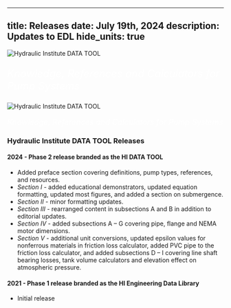 -----
title: Releases
date:  July 19th, 2024
description: Updates to EDL
hide_units: true
-----
<!-- Display on tablet and up> -->
<section class="is-hidden-mobile home-background">
    <img alt='Hydraulic Institute DATA TOOL' src='/images/HI-Data-Tool-Logo-1-line-white.png'/>
    <p style="color: white;font-size: x-large;"><i>Knowledge, References and Calculators for Pump Systems</i></p>
</section>
<!-- Display on mobile only -->
<section class='is-hidden-tablet home-background' >
    <img alt='Hydraulic Institute DATA TOOL' src='/images/HI-Data-Tool-Logo-1-line-white.png'/>
    <p style="color: white;font-size: large;"><i>Knowledge, References and Calculators for Pump Systems</i></p>
</section>


### Hydraulic Institute DATA TOOL Releases

#### 2024 - Phase 2 release branded as the HI DATA TOOL

-  Added preface section covering definitions, pump types, references, and resources. 
- *Section I* - added educational demonstrators, updated equation formatting, updated most figures, and added a section on submergence. 
- *Section II* - minor formatting updates. 
- *Section III* - rearranged content in subsections A and B in addition to editorial updates. 
- *Section IV* - added subsections A – G covering pipe, flange and NEMA motor dimensions.
- *Section V* - additional unit conversions, updated epsilon values for nonferrous materials in friction loss calculator, added PVC pipe to the friction loss calculator, and added subsections D – I covering line shaft bearing losses, tank volume calculators and elevation effect on atmospheric pressure.

#### 2021 - Phase 1 release branded as the HI Engineering Data Library

- Initial release